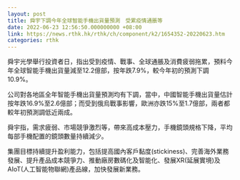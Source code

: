 ```yaml
---
layout: post
title: 舜宇下調今年全球智能手機出貨量預測　受累疫情通脹等
date: 2022-06-23 12:56:50.000000000 +08:00
link: https://news.rthk.hk/rthk/ch/component/k2/1654352-20220623.htm
categories: rthk
---
```


舜宇光學舉行投資者日，指出受到疫情、戰事、全球通脹及消費疲弱拖累，預料今年全球智能手機出貨量減至12.2億部，按年跌7.9%，較今年初的預測下調10.9%。

公司對各地區全年智能手機出貨量預測均有下調，當中，中國智能手機出貨量估計按年跌16.9%至2.6億部；而受到俄烏戰事影響，歐洲亦跌15%至1.7億部，兩者都較年初預測調低近兩成。

舜宇指，需求疲弱、市場競爭激烈等，帶來高成本壓力，手機鏡頭規格下降，平均每部手機配置的鏡頭數量持續減少。

集團目標持續提升盈利能力，包括提高國內客戶黏度(stickiness)、完善海外業務發展、提升產品成本競爭力、推動廠房數碼化及智能化、發展XR(延展實境)及AIoT(人工智能物聯網)產品線，加快發展新業務。

